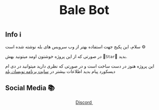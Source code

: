 <div align='center'>
<p style = "font-size: 40px;"><b> Bale Bot </b></p>
</div>

## Info ℹ

سلام، این پکیج جهت استفاده بهتر از وب سرویس های بله نوشته شده است ⚙


در صورتی که از این پروژه خوشتون اومد میتونید بهش 🌟`Star`🌟 بدید.


این پروژه هنوز در دست ساخت است و در صورتی که نظری دارید میتوانید در دی ام دیسکورد پیام بدید
اطلاعات بیشتر در [سایت برنامه نویسان بله](https://devbale.ir/)
## Social Media 📚

<div align='center'>
<a href="https://discord.com/users/684748470799958033"> Discord </a> <img href="https://play-lh.googleusercontent.com/0oO5sAneb9lJP6l8c6DH4aj6f85qNpplQVHmPmbbBxAukDnlO7DarDW0b-kEIHa8SQ">
</div>
